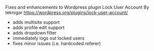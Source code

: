 Fixes and enhancements to Wordpress plugin Lock User Account By teknigar
https://wordpress.org/plugins/lock-user-account/

- adds multisite support
- adds profile edit support
- adds dropdown filter
- immediately logs out locked users
- fixes minor issues (i.e. hardcoded referer)
